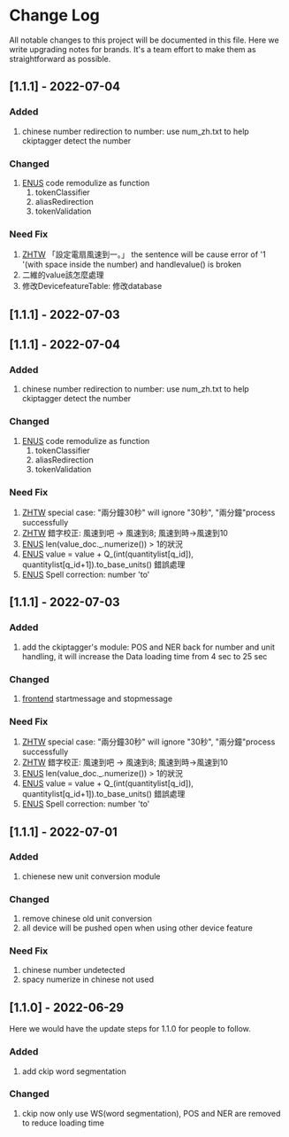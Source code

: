 
# Change Log
All notable changes to this project will be documented in this file.
Here we write upgrading notes for brands. It's a team effort to make them as
straightforward as possible.


## [1.1.1] - 2022-07-04
 

 
### Added
1. chinese number redirection to number: use num_zh.txt to help ckiptagger detect the number

### Changed
1. [ENUS](https://github.com/gggaaammm/Voicetalk/blob/v2/User/enspacy.py) code remodulize as function
    1. tokenClassifier
    2. aliasRedirection
    3. tokenValidation


### Need Fix
1. [ZHTW](https://github.com/gggaaammm/Voicetalk/blob/v2/User/zhspacy.py) 「設定電扇風速到一。」 the sentence will be cause error of '1 '(with space inside the number) and handlevalue() is broken
2. 二維的value該怎麼處理
3. 修改DevicefeatureTable: 修改database


## [1.1.1] - 2022-07-03




## [1.1.1] - 2022-07-04
 

 
### Added
1. chinese number redirection to number: use num_zh.txt to help ckiptagger detect the number

### Changed
1. [ENUS](https://github.com/gggaaammm/Voicetalk/blob/v2/User/enspacy.py) code remodulize as function
    1. tokenClassifier
    2. aliasRedirection
    3. tokenValidation


### Need Fix
1. [ZHTW](https://github.com/gggaaammm/Voicetalk/blob/v2/User/zhspacy.py) special case: "兩分鐘30秒" will ignore "30秒",  "兩分鐘"process successfully
2. [ZHTW](https://github.com/gggaaammm/Voicetalk/blob/v2/User/zhspacy.py) 錯字校正: 風速到吧 -> 風速到8; 風速到時->風速到10
3. [ENUS](https://github.com/gggaaammm/Voicetalk/blob/v2/User/enspacy.py) len(value_doc._.numerize()) > 1的狀況
4. [ENUS](https://github.com/gggaaammm/Voicetalk/blob/v2/User/enspacy.py) value = value + Q_(int(quantitylist[q_id]), quantitylist[q_id+1]).to_base_units() 錯誤處理
5. [ENUS](https://github.com/gggaaammm/Voicetalk/blob/v2/User/enspacy.py) Spell correction: number 'to'


## [1.1.1] - 2022-07-03

 
### Added
1. add the ckiptagger's module: POS and NER back for number and unit handling, it will increase the Data loading time from 4 sec to 25 sec


### Changed
1. [frontend](https://github.com/gggaaammm/Voicetalk/blob/v2/User/templates/index.html) startmessage and stopmessage 

### Need Fix
1. [ZHTW](https://github.com/gggaaammm/Voicetalk/blob/v2/User/zhspacy.py) special case: "兩分鐘30秒" will ignore "30秒",  "兩分鐘"process successfully
2. [ZHTW](https://github.com/gggaaammm/Voicetalk/blob/v2/User/zhspacy.py) 錯字校正: 風速到吧 -> 風速到8; 風速到時->風速到10
3. [ENUS](https://github.com/gggaaammm/Voicetalk/blob/v2/User/enspacy.py) len(value_doc._.numerize()) > 1的狀況
4. [ENUS](https://github.com/gggaaammm/Voicetalk/blob/v2/User/enspacy.py) value = value + Q_(int(quantitylist[q_id]), quantitylist[q_id+1]).to_base_units() 錯誤處理
5. [ENUS](https://github.com/gggaaammm/Voicetalk/blob/v2/User/enspacy.py) Spell correction: number 'to'



## [1.1.1] - 2022-07-01
 
 
### Added
1. chienese new unit conversion module


### Changed
1. remove chinese old unit conversion
2. all device will be pushed open when using other device feature

### Need Fix
1. chinese number undetected
2. spacy numerize in chinese not used

 
## [1.1.0] - 2022-06-29
  
Here we would have the update steps for 1.1.0 for people to follow.
 
### Added
1. add ckip word segmentation
 
### Changed
1. ckip now only use WS(word segmentation), POS and NER are removed to reduce loading time

 

 
